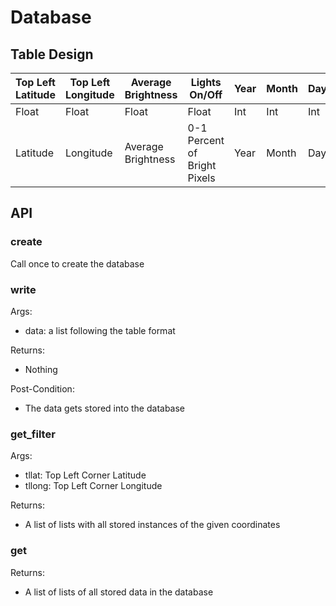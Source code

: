 # Database

 ## Table Design

| Top Left Latitude | Top Left Longitude | Average Brightness | Lights On/Off                | Year | Month | Day | Hour     | Minute     | Second     |
|-------------------|--------------------|--------------------|------------------------------|------|-------|-----|----------|------------|------------|
| Float             | Float              | Float              | Float                        | Int  | Int   | Int | Int      | Int        | Int        |
| Latitude          | Longitude          | Average Brightness | 0-1 Percent of Bright Pixels | Year | Month | Day | GPS Hour | GPS Minute | GPS Second |


## API
### create ###  
Call once to create the database

### write ###  
Args:
- data: a list following the table format

Returns:
- Nothing

Post-Condition:  
- The data gets stored into the database

### get_filter ###  
Args:
- tllat: Top Left Corner Latitude
- tllong: Top Left Corner Longitude

Returns:
- A list of lists with all stored instances of the given coordinates

### get  ###
Returns:
- A list of lists of all stored data in the database
